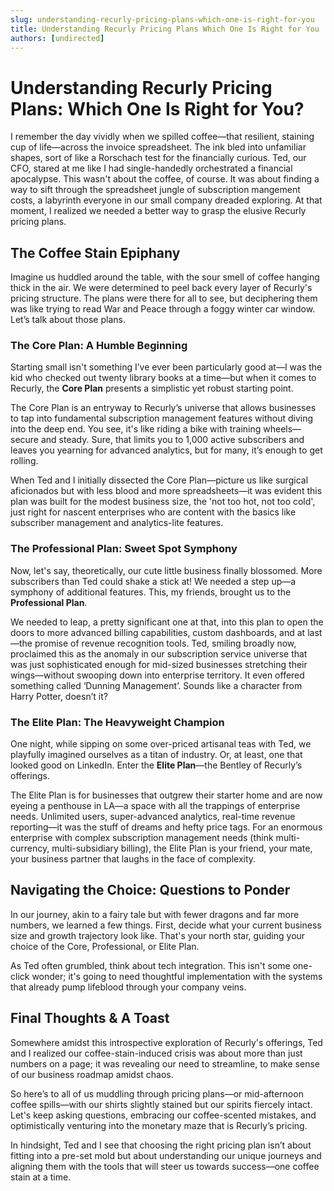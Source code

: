 ```yaml
---
slug: understanding-recurly-pricing-plans-which-one-is-right-for-you
title: Understanding Recurly Pricing Plans Which One Is Right for You
authors: [undirected]
---
```



# Understanding Recurly Pricing Plans: Which One Is Right for You?

I remember the day vividly when we spilled coffee—that resilient, staining cup of life—across the invoice spreadsheet. The ink bled into unfamiliar shapes, sort of like a Rorschach test for the financially curious. Ted, our CFO, stared at me like I had single-handedly orchestrated a financial apocalypse. This wasn't about the coffee, of course. It was about finding a way to sift through the spreadsheet jungle of subscription mangement costs, a labyrinth everyone in our small company dreaded exploring. At that moment, I realized we needed a better way to grasp the elusive Recurly pricing plans.

## The Coffee Stain Epiphany

Imagine us huddled around the table, with the sour smell of coffee hanging thick in the air. We were determined to peel back every layer of Recurly's pricing structure. The plans were there for all to see, but deciphering them was like trying to read War and Peace through a foggy winter car window. Let’s talk about those plans.

### The Core Plan: A Humble Beginning

Starting small isn't something I’ve ever been particularly good at—I was the kid who checked out twenty library books at a time—but when it comes to Recurly, the **Core Plan** presents a simplistic yet robust starting point.

The Core Plan is an entryway to Recurly’s universe that allows businesses to tap into fundamental subscription management features without diving into the deep end. You see, it's like riding a bike with training wheels—secure and steady. Sure, that limits you to 1,000 active subscribers and leaves you yearning for advanced analytics, but for many, it’s enough to get rolling.

When Ted and I initially dissected the Core Plan—picture us like surgical aficionados but with less blood and more spreadsheets—it was evident this plan was built for the modest business size, the 'not too hot, not too cold', just right for nascent enterprises who are content with the basics like subscriber management and analytics-lite features. 

### The Professional Plan: Sweet Spot Symphony

Now, let's say, theoretically, our cute little business finally blossomed. More subscribers than Ted could shake a stick at! We needed a step up—a symphony of additional features. This, my friends, brought us to the **Professional Plan**. 

We needed to leap, a pretty significant one at that, into this plan to open the doors to more advanced billing capabilities, custom dashboards, and at last—the promise of revenue recognition tools. Ted, smiling broadly now, proclaimed this as the anomaly in our subscription service universe that was just sophisticated enough for mid-sized businesses stretching their wings—without swooping down into enterprise territory. It even offered something called ‘Dunning Management’. Sounds like a character from Harry Potter, doesn’t it?

### The Elite Plan: The Heavyweight Champion

One night, while sipping on some over-priced artisanal teas with Ted, we playfully imagined ourselves as a titan of industry. Or, at least, one that looked good on LinkedIn. Enter the **Elite Plan**—the Bentley of Recurly’s offerings. 

The Elite Plan is for businesses that outgrew their starter home and are now eyeing a penthouse in LA—a space with all the trappings of enterprise needs. Unlimited users, super-advanced analytics, real-time revenue reporting—it was the stuff of dreams and hefty price tags. For an enormous enterprise with complex subscription management needs (think multi-currency, multi-subsidiary billing), the Elite Plan is your friend, your mate, your business partner that laughs in the face of complexity.

## Navigating the Choice: Questions to Ponder

In our journey, akin to a fairy tale but with fewer dragons and far more numbers, we learned a few things. First, decide what your current business size and growth trajectory look like. That's your north star, guiding your choice of the Core, Professional, or Elite Plan.

As Ted often grumbled, think about tech integration. This isn't some one-click wonder; it's going to need thoughtful implementation with the systems that already pump lifeblood through your company veins. 

## Final Thoughts & A Toast

Somewhere amidst this introspective exploration of Recurly's offerings, Ted and I realized our coffee-stain-induced crisis was about more than just numbers on a page; it was revealing our need to streamline, to make sense of our business roadmap amidst chaos. 

So here’s to all of us muddling through pricing plans—or mid-afternoon coffee spills—with our shirts slightly stained but our spirits fiercely intact. Let's keep asking questions, embracing our coffee-scented mistakes, and optimistically venturing into the monetary maze that is Recurly’s pricing.

In hindsight, Ted and I see that choosing the right pricing plan isn’t about fitting into a pre-set mold but about understanding our unique journeys and aligning them with the tools that will steer us towards success—one coffee stain at a time.
